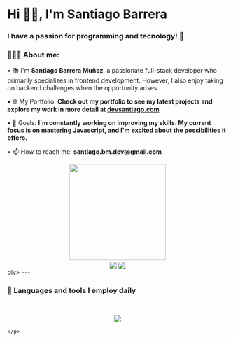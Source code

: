 <h1 align="left">Hi 👋🏽, I'm Santiago Barrera</h1>

<h3 align="left">I have a passion for programming and tecnology! 🚀</h3>
    
<div align="left">
    <h3>👨🏽‍💻 About me:</h3>
        <p>• 📚 I'm <b>Santiago Barrera Muñoz</b>, a passionate full-stack developer who primarily specializes in frontend development. However, I also enjoy taking on backend challenges when the opportunity arises</p>
        <p>• 🌐 My Portfolio: <b>Check out my portfolio to see my latest projects and explore my work in more detail at <a href="https://devsantiago.com" target="_blank">devsantiago.com</a></b></p>
        <p>• 🎯 Goals: <b>I'm constantly working on improving my skills. My current focus is on mastering Javascript, and I'm excited about the possibilities it offers.</b></p>
        <p>• 📫 How to reach me: <b>santiago.bm.dev@gmail.com</b></p>
</div>

<div align="center">
    <img align="center" src="https://github-readme-stats.vercel.app/api/top-langs/?username=devsantiagobm&theme=dark" height="220px"/>
</div>
    
<div align="center">
    <img align="center" src="https://github-readme-stats.vercel.app/api/pin/?username=devsantiagobm&repo=Entertaiment-App&theme=dark" />
    <img align="center" src="https://github-readme-stats.vercel.app/api/pin/?username=devsantiagobm&repo=audiophile&theme=dark" />
</div>div>
---

<div>
  <h3>🧰 Languages and tools I employ daily</h3><br>
    <p align="center">
        <img src="https://skillicons.dev/icons?i=react,nodejs,express,laravel,js,ts,nextjs,mongodb,php,mysql,html,css,sass,styledcomponents,pug,figma,firebase,tailwind&theme=dark&perline=9" />


    </p>
</div>
